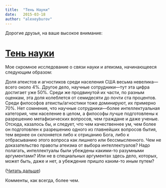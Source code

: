 ```yaml
---
title:  "Тень Науки"
date:   2015-03-18
author: "alexeyburov"
---
```


Дорогие друзья, на ваше высокое внимание:

<h1><a href="http://snob.ru/profile/27355/blog/89551" target="_blank">Тень науки</a></h1>

Мое скромное исследование о связи науки и атеизма, начинающееся следующим образом:

Доля атеистов и агностиков среди населения США весьма невелика—всего около 4%. Другое дело, научные сотрудники—тут эта цифра достигает уже 50%. Среди же продвинутой их части, по разным оценкам, эта доля колеблется от семидесяти до почти ста процентов. Среди философов атеисты/агностики тоже доминируют, их примерно 70%. Нет сомнения, что научные сотрудники—более интеллектуальная категория, чем население в целом, а философы лучше подготовлены к разрешению метафизических вопросов, чем граждане и даже ученые. Отсюда, казалось бы, и следует, что чем качественнее ум, чем более он подготовлен к разрешению одного из главнейших вопросов бытия, тем вернее он склоняется либо к отрицанию Бога, либо к отбрасыванию этого вопроса как лишнего или бессмысленного. Чем не доказательство правоты атеизма от выбора интеллектуалов? Надо полагать, интеллектуалы были убеждены какими-то разумными аргументами? Или не в специальных аргументах здесь дело, которых, может быть, даже и нет, а убеждение пришло каким-то иным путем?

(<a href="http://snob.ru/profile/27355/blog/89551" target="_blank">Читать дальше</a>)

Комменты, как всегда, более чем.